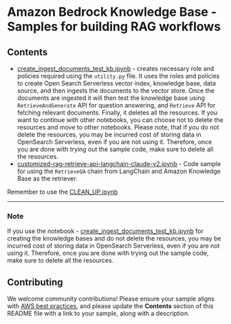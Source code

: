# Amazon Bedrock Knowledge Base - Samples for building RAG workflows

## Contents
- [create_ingest_documents_test_kb.ipynb](./0\_create_ingest_documents_test_kb.ipynb) - creates necessary role and policies required using the `utility.py` file. It uses the roles and policies to create Open Search Serverless vector index, knowledge base, data source, and then ingests the documents to the vector store. Once the documents are ingested it will then test the knowledge base using `RetrieveAndGenerate` API for question answering, and `Retrieve` API for fetching relevant documents. Finally, it deletes all the resources. If you want to continue with other notebooks, you can choose not to delete the resources and move to other notebooks. Please note, that if you do not delete the resources, you may be incurred cost of storing data in OpenSearch Serverless, even if you are not using it. Therefore, once you are done with trying out the sample code, make sure to delete all the resources. 
- [customized-rag-retrieve-api-langchain-claude-v2.ipynb](./3\_customized-rag-retrieve-api-langchain-claude-v2.ipynb) - Code sample for using the `RetrieveQA` chain from LangChain and Amazon Knowledge Base as the retriever.


Remember to use the [CLEAN_UP.ipynb](./4\_CLEAN_UP.ipynb)

***

### Note
If you use the notebook - [create_ingest_documents_test_kb.ipynb](./0\_create_ingest_documents_test_kb.ipynb) for creating the knowledge bases and do not delete the resources, you may be incurred cost of storing data in OpenSearch Serverless, even if you are not using it. Therefore, once you are done with trying out the sample code, make sure to delete all the resources. 

## Contributing

We welcome community contributions! Please ensure your sample aligns with  [AWS best practices](https://aws.amazon.com/architecture/well-architected/), and please update the **Contents** section of this README file with a link to your sample, along with a description.
